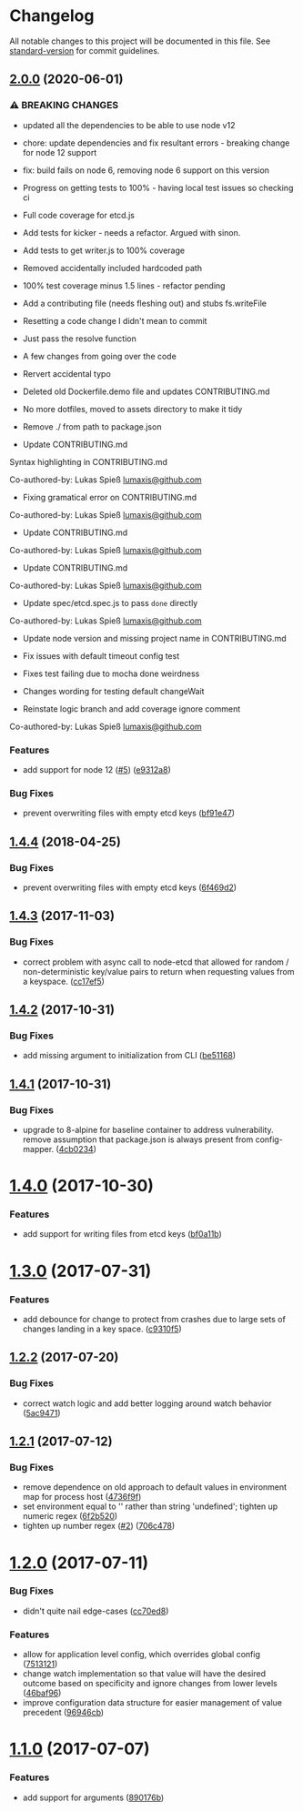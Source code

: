 # Changelog

All notable changes to this project will be documented in this file. See [standard-version](https://github.com/conventional-changelog/standard-version) for commit guidelines.

## [2.0.0](https://github.com/npm-wharf/kickerd/compare/v1.4.3...v2.0.0) (2020-06-01)


### ⚠ BREAKING CHANGES

* updated all the dependencies to be able to use node v12

* chore: update dependencies and fix resultant errors - breaking change for node 12 support

* fix: build fails on node 6, removing node 6 support on this version

* Progress on getting tests to 100% - having local test issues so checking ci

* Full code coverage for etcd.js

* Add tests for kicker - needs a refactor. Argued with sinon.

* Add tests to get writer.js to 100% coverage

* Removed accidentally included hardcoded path

* 100% test coverage minus 1.5 lines - refactor pending

* Add a contributing file (needs fleshing out) and stubs fs.writeFile

* Resetting a code change I didn't mean to commit

* Just pass the resolve function

* A few changes from going over the code

* Rervert accidental typo

* Deleted old Dockerfile.demo file and updates CONTRIBUTING.md

* No more dotfiles, moved to assets directory to make it tidy

* Remove ./ from path to package.json

* Update CONTRIBUTING.md

Syntax highlighting in CONTRIBUTING.md

Co-authored-by: Lukas Spieß <lumaxis@github.com>

* Fixing gramatical error on CONTRIBUTING.md

Co-authored-by: Lukas Spieß <lumaxis@github.com>

* Update CONTRIBUTING.md

Co-authored-by: Lukas Spieß <lumaxis@github.com>

* Update CONTRIBUTING.md

Co-authored-by: Lukas Spieß <lumaxis@github.com>

* Update spec/etcd.spec.js to pass `done` directly

Co-authored-by: Lukas Spieß <lumaxis@github.com>

* Update node version and missing project name in CONTRIBUTING.md

* Fix issues with default timeout config test

* Fixes test failing due to mocha done weirdness

* Changes wording for testing default changeWait

* Reinstate logic branch and add coverage ignore comment

Co-authored-by: Lukas Spieß <lumaxis@github.com>

### Features

* add support for node 12 ([#5](https://github.com/npm-wharf/kickerd/issues/5)) ([e9312a8](https://github.com/npm-wharf/kickerd/commit/e9312a8b037a2895d46a362ad3c6d70cf75ddb28))


### Bug Fixes

* prevent overwriting files with empty etcd keys ([bf91e47](https://github.com/npm-wharf/kickerd/commit/bf91e47775be771bad65b99a17d725006532ab25))

<a name="1.4.4"></a>
## [1.4.4](https://github.com/npm-wharf/kickerd/compare/v1.4.3...v1.4.4) (2018-04-25)


### Bug Fixes

* prevent overwriting files with empty etcd keys ([6f469d2](https://github.com/npm-wharf/kickerd/commit/6f469d2))



<a name="1.4.3"></a>
## [1.4.3](https://github.com/arobson/kickerd/compare/v1.4.2...v1.4.3) (2017-11-03)


### Bug Fixes

* correct problem with async call to node-etcd that allowed for random / non-deterministic key/value pairs to return when requesting values from a keyspace. ([cc17ef5](https://github.com/arobson/kickerd/commit/cc17ef5))



<a name="1.4.2"></a>
## [1.4.2](https://github.com/arobson/kickerd/compare/v1.4.1...v1.4.2) (2017-10-31)


### Bug Fixes

* add missing argument to initialization from CLI ([be51168](https://github.com/arobson/kickerd/commit/be51168))



<a name="1.4.1"></a>
## [1.4.1](https://github.com/arobson/kickerd/compare/v1.4.0...v1.4.1) (2017-10-31)


### Bug Fixes

* upgrade to 8-alpine for baseline container to address vulnerability. remove assumption that package.json is always present from config-mapper. ([4cb0234](https://github.com/arobson/kickerd/commit/4cb0234))



<a name="1.4.0"></a>
# [1.4.0](https://github.com/arobson/kickerd/compare/v1.3.0...v1.4.0) (2017-10-30)


### Features

* add support for writing files from etcd keys ([bf0a11b](https://github.com/arobson/kickerd/commit/bf0a11b))



<a name="1.3.0"></a>
# [1.3.0](https://github.com/arobson/kickerd/compare/v1.2.2...v1.3.0) (2017-07-31)


### Features

* add debounce for change to protect from crashes due to large sets of changes landing in a key space. ([c9310f5](https://github.com/arobson/kickerd/commit/c9310f5))



<a name="1.2.2"></a>
## [1.2.2](https://github.com/arobson/kickerd/compare/v1.2.1...v1.2.2) (2017-07-20)


### Bug Fixes

* correct watch logic and add better logging around watch behavior ([5ac9471](https://github.com/arobson/kickerd/commit/5ac9471))



<a name="1.2.1"></a>
## [1.2.1](https://github.com/arobson/kickerd/compare/v1.2.0...v1.2.1) (2017-07-12)


### Bug Fixes

* remove dependence on old approach to default values in environment map for process host ([4736f9f](https://github.com/arobson/kickerd/commit/4736f9f))
* set environment equal to '' rather than string 'undefined'; tighten up numeric regex ([6f2b520](https://github.com/arobson/kickerd/commit/6f2b520))
* tighten up number regex ([#2](https://github.com/arobson/kickerd/issues/2)) ([706c478](https://github.com/arobson/kickerd/commit/706c478))



<a name="1.2.0"></a>
# [1.2.0](https://github.com/arobson/kickerd/compare/v1.1.0...v1.2.0) (2017-07-11)


### Bug Fixes

* didn't quite nail edge-cases ([cc70ed8](https://github.com/arobson/kickerd/commit/cc70ed8))


### Features

* allow for application level config, which overrides global config ([7513121](https://github.com/arobson/kickerd/commit/7513121))
* change watch implementation so that value will have the desired outcome based on specificity and ignore changes from lower levels ([46baf96](https://github.com/arobson/kickerd/commit/46baf96))
* improve configuration data structure for easier management of value precedent ([96946cb](https://github.com/arobson/kickerd/commit/96946cb))



<a name="1.1.0"></a>
# [1.1.0](https://github.com/arobson/kickerd/compare/v1.0.0...v1.1.0) (2017-07-07)


### Features

* add support for arguments ([890176b](https://github.com/arobson/kickerd/commit/890176b))
